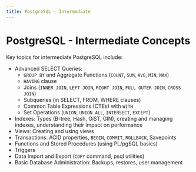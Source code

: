 ```yaml
---
title: PostgreSQL - Intermediate
---
```


# PostgreSQL - Intermediate Concepts

Key topics for intermediate PostgreSQL include:

- Advanced SELECT Queries:
    - `GROUP BY` and Aggregate Functions (`COUNT`, `SUM`, `AVG`, `MIN`, `MAX`)
    - `HAVING` clause
    - Joins (`INNER JOIN`, `LEFT JOIN`, `RIGHT JOIN`, `FULL OUTER JOIN`, `CROSS JOIN`)
    - Subqueries (in SELECT, FROM, WHERE clauses)
    - Common Table Expressions (CTEs) with `WITH`
    - Set Operations (`UNION`, `UNION ALL`, `INTERSECT`, `EXCEPT`)
- Indexes: Types (B-tree, Hash, GiST, GIN), creating and managing indexes, understanding their impact on performance
- Views: Creating and using views
- Transactions: ACID properties, `BEGIN`, `COMMIT`, `ROLLBACK`, Savepoints
- Functions and Stored Procedures (using PL/pgSQL basics)
- Triggers
- Data Import and Export (`COPY` command, psql utilities)
- Basic Database Administration: Backups, restores, user management
